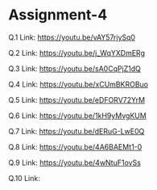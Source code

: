 # Assignment-4
Q.1 Link: https://youtu.be/vAY57rjySq0

Q.2 Link: https://youtu.be/j_WqYXDmERg

Q.3 Link: https://youtu.be/sA0CqPjZ1dQ

Q.4 Link: https://youtu.be/xCUmBKROBuo

Q.5 Link: https://youtu.be/eDFORV72YrM

Q.6 Link: https://youtu.be/1kH9yMvgKUM

Q.7 Link: https://youtu.be/dERuG-LwE0Q

Q.8 Link: https://youtu.be/4A6BAEMt1-0

Q.9 Link: https://youtu.be/4wNtuF1ovSs

Q.10 Link: 
